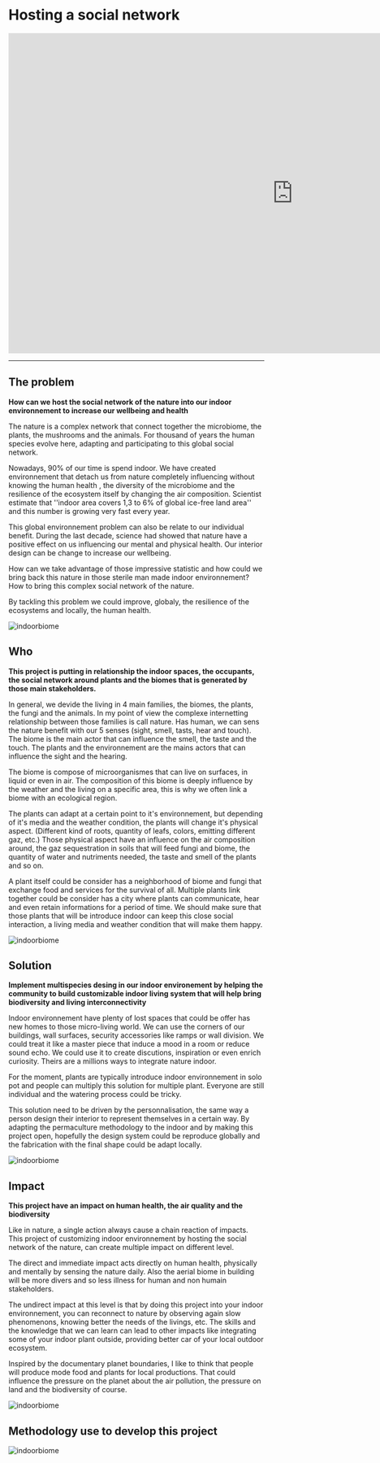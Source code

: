 # Hosting a social network

<iframe width="1120" height="630" src="https://www.youtube.com/embed/9HZFuO2uT54" title="YouTube video player" frameborder="0" allow="accelerometer; autoplay; clipboard-write; encrypted-media; gyroscope; picture-in-picture; web-share" allowfullscreen></iframe>

<hr>

## The problem

**How can we host the social network of the nature into our indoor environnement to increase our wellbeing and health**

The nature is a complex network that connect together the microbiome, the plants, the mushrooms and the animals. For thousand of years the human species evolve here, adapting and participating to this global social network.

Nowadays, 90% of our time is spend indoor. We have created environnement that detach us from nature completely influencing without knowing the human health , the diversity of the microbiome and the resilience of the ecosystem itself by changing the air composition. Scientist estimate that ''indoor area covers 1,3 to 6% of global ice-free land area'' and this number is growing very fast every year.

This global environnement problem can also be relate to our individual benefit. During the last decade, science had showed that nature have a positive effect on us influencing our mental and physical health. Our interior design can be change to increase our wellbeing.

How can we take advantage of those impressive statistic and how could we bring back this nature in those sterile man made indoor environnement? How to bring this complex social network of the nature.

By tackling this problem we could improve, globaly, the resilience of the ecosystems and locally, the human health.

![indoorbiome](img/mission/prob.png)

## Who

**This project is putting in relationship the indoor spaces, the occupants, the social network around plants and the biomes that is generated by those main stakeholders.**

In general, we devide the living in 4 main families, the biomes, the plants, the fungi and the animals. In my point of view the complexe internetting relationship between those families is call nature. Has human, we can sens the nature benefit with our 5 senses (sight, smell, tasts, hear and touch). The biome is the main actor that can influence the smell, the taste and the touch. The plants and the environnement are the mains actors that can influence the sight and the hearing.

The biome is compose of microorganismes that can live on surfaces, in liquid or even in air. The composition of this biome is deeply influence by the weather and the living on a specific area, this is why we often link a biome with an ecological region.

The plants can adapt at a certain point to it's environnement, but depending of it's media and the weather condition, the plants will change it's physical aspect. (Different kind of roots, quantity of leafs, colors, emitting different gaz, etc.) Those physical aspect have an influence on the air composition around, the gaz sequestration in soils that will feed fungi and biome, the quantity of water and nutriments needed, the taste and smell of the plants and so on.

A plant itself could be consider has a neighborhood of biome and fungi that exchange food and services for the survival of all. Multiple plants link together could be consider has a city where plants can communicate, hear and even retain informations for a period of time. We should make sure that those plants that will be introduce indoor can keep this close social interaction, a living media and weather condition that will make them happy.

![indoorbiome](img/mission/who.png)

## Solution

**Implement multispecies desing in our indoor environement by helping the community to build customizable indoor living system that will help bring biodiversity and living interconnectivity**

Indoor environnement have plenty of lost spaces that could be offer has new homes to those micro-living world. We can use the corners of our buildings, wall surfaces, security accessories like ramps or wall division. We could treat it like a master piece that induce a mood in a room or reduce sound echo. We could use it to create discutions, inspiration or even enrich curiosity. Theirs are a millions ways to integrate nature indoor.

For the moment, plants are typically introduce indoor environnement in solo pot and people can multiply this solution for multiple plant. Everyone are still individual and the watering process could be tricky.

This solution need to be driven by the personnalisation, the same way a person design their interior to represent themselves in a certain way. By adapting the permaculture methodology to the indoor and by making this project open, hopefully the design system could be reproduce globally and the fabrication with the final shape could be adapt locally.

![indoorbiome](img/mission/solu.png)

## Impact

**This project have an impact on human health, the air quality and the biodiversity**

Like in nature, a single action always cause a chain reaction of impacts. This project of customizing indoor environnement by hosting the social network of the nature, can create multiple impact on different level.

The direct and immediate impact acts directly on human health, physically and mentally by sensing the nature daily. Also the aerial biome in building will be more divers and so less illness for human and non humain stakeholders.

The undirect impact at this level is that by doing this project into your indoor environnement, you can reconnect to nature by observing again slow phenomenons, knowing better the needs of the livings, etc. The skills and the knowledge that we can learn can lead to other impacts like integrating some of your indoor plant outside, providing better car of your local outdoor ecosystem.

Inspired by the documentary planet boundaries, I like to think that people will produce mode food and plants for local productions. That could influence the pressure on the planet about the air pollution, the pressure on land and the biodiversity of course.

![indoorbiome](img/mission/impa.png)

## Methodology use to develop this project

![indoorbiome](img/ShapingIdeas/protor.jpg)